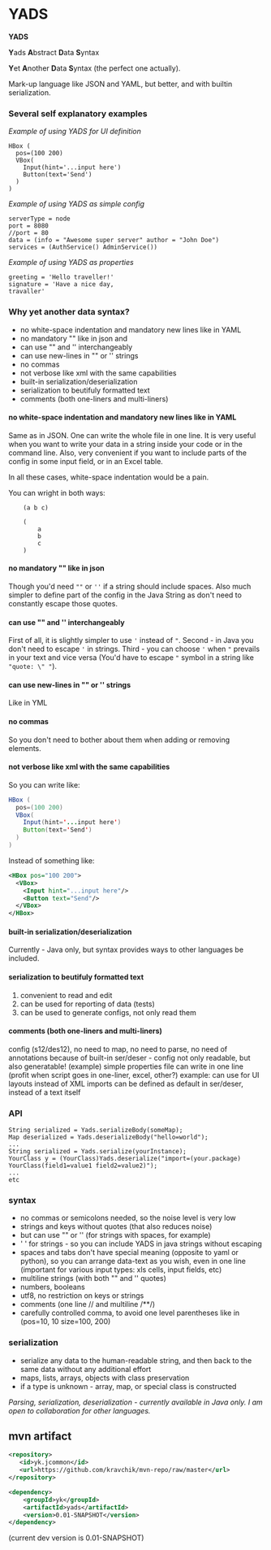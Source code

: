 YADS
=======

**YADS**

**Y**ads **A**bstract **D**ata **S**yntax

**Y**et **A**nother **D**ata **S**yntax (the perfect one actually).


Mark-up language like JSON and YAML, but better, and with builtin serialization.

### Several self explanatory examples

*Example of using YADS for UI definition*
```
HBox (
  pos=(100 200)
  VBox(
    Input(hint='...input here')
    Button(text='Send')
  )
)
```
*Example of using YADS as simple config*
```
serverType = node
port = 8080
//port = 80
data = (info = "Awesome super server" author = "John Doe")
services = (AuthService() AdminService())
```
*Example of using YADS as properties*
```
greeting = 'Hello traveller!'
signature = 'Have a nice day,
travaller'
```
### Why yet another data syntax?

* no white-space indentation and mandatory new lines like in YAML
* no mandatory "" like in json and
* can use ""  and '' interchangeably
* can use new-lines in "" or '' strings
* no commas
* not verbose like xml with the same capabilities
* built-in serialization/deserialization
* serialization to beutifuly formatted text
* comments (both one-liners and multi-liners)  

#### no white-space indentation and mandatory new lines like in YAML
Same as in JSON. One can write the whole file in one line. It is very useful when you want to write your data in a string inside your code or in the command line. Also, very convenient if you want to include parts of the config in some input field, or in an Excel table.

In all these cases, white-space indentation would be a pain.

You can wright in both ways:
```
    (a b c)
    
    (
        a
        b
        c
    )
```

#### no mandatory "" like in json
  Though you'd need `""` or `''` if a string should include spaces.
  Also much simpler to define part of the config in the Java String as don't need to constantly escape those quotes.

#### can use ""  and '' interchangeably
  First of all, it is slightly simpler to use `'` instead of `"`. Second - in Java you don't need to escape `'` in strings. Third - you can choose `'` when `"` prevails in your text and vice versa (You'd have to escape `"` symbol in a string like `"quote: \" "`).
#### can use new-lines in "" or '' strings
  Like in YML
#### no commas
  So you don't need to bother about them when adding or removing elements.
#### not verbose like xml with the same capabilities
  So you can write like:
```Java
HBox (
  pos=(100 200)
  VBox(
    Input(hint='...input here')
    Button(text='Send')
  )
)
```
  Instead of something like:
```XML
<HBox pos="100 200">
  <VBox>
    <Input hint="...input here"/>
    <Button text="Send"/>
  </VBox>
</HBox>
```

#### built-in serialization/deserialization
  Currently - Java only, but syntax provides ways to other languages be included.
  
#### serialization to beutifuly formatted text
  1. convenient to read and edit
  1. can be used for reporting of data (tests)
  1. can be used to generate configs, not only read them

#### comments (both one-liners and multi-liners)  




config (s12/des12), no need to map, no need to parse, no need of annotations
  because of built-in ser/deser - config not only readable, but also generatable! (example)
simple properties file
can write in one line (profit when script goes in one-liner, excel, other?)
example: can use for UI layouts instead of XML
imports can be defined as default in ser/deser, instead of a text itself

### API
    String serialized = Yads.serializeBody(someMap);
    Map deserialized = Yads.deserializeBody("hello=world");
    ...
    String serialized = Yads.serialize(yourInstance);
    YourClass y = (YourClass)Yads.deserialize("import=(your.package) YourClass(field1=value1 field2=value2)");
    ...
    etc


### syntax
* no commas or semicolons needed, so the noise level is very low
* strings and keys without quotes (that also reduces noise)
* but can use "" or '' (for strings with spaces, for example)
* ' ' for strings - so you can include YADS in java strings without escaping
* spaces and tabs don't have special meaning (opposite to yaml or python), so you can arrange data-text as you wish, even in one line (important for various input types: xls cells, input fields, etc)
* multiline strings (with both "" and '' quotes)
* numbers, booleans
* utf8, no restriction on keys or strings
* comments (one line // and multiline /**/)
* carefully controlled comma, to avoid one level parentheses like in (pos=10, 10 size=100, 200)

### serialization
* serialize any data to the human-readable string, and then back to the same data without any additional effort
* maps, lists, arrays, objects with class preservation
* if a type is unknown - array, map, or special class is constructed

*Parsing, serialization, deserialization - currently available in Java only. I am open to collaboration for other languages.*


## mvn artifact
```xml
<repository>
   <id>yk.jcommon</id>
   <url>https://github.com/kravchik/mvn-repo/raw/master</url>
</repository>

<dependency>
    <groupId>yk</groupId>
    <artifactId>yads</artifactId>
    <version>0.01-SNAPSHOT</version>
</dependency>
```
(current dev version is 0.01-SNAPSHOT)

